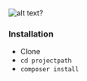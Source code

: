 # 
![alt text?](https://github.com/gemilepus/NavbarWithCard/blob/master/cover.png)

### Installation ###

* Clone
* `cd projectpath`
* `composer install`
